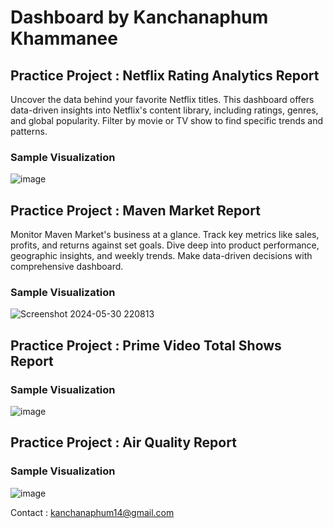 # Dashboard  by Kanchanaphum Khammanee

## Practice Project : Netflix Rating Analytics Report

Uncover the data behind your favorite Netflix titles. This dashboard offers data-driven insights into Netflix's content library, including ratings, genres, and global popularity. Filter by movie or TV show to find specific trends and patterns.

### Sample Visualization

![image](https://github.com/user-attachments/assets/0ef99cc1-4c3e-4083-bd7d-b77b6cc2269f)

## Practice Project : Maven Market Report

Monitor Maven Market's business at a glance. Track key metrics like sales, profits, and returns against set goals. Dive deep into product performance, geographic insights, and weekly trends. Make data-driven decisions with comprehensive dashboard.

### Sample Visualization

![Screenshot 2024-05-30 220813](https://github.com/Kanchanaphum14/Dashboard/assets/159884299/c6b79f70-4e4f-4b81-94e3-c28ad9ba5556)

## Practice Project : Prime Video Total Shows Report

### Sample Visualization

![image](https://github.com/user-attachments/assets/31f9d675-0724-4117-b6bb-83efbbee425d)

## Practice Project : Air Quality Report

### Sample Visualization

![image](https://github.com/user-attachments/assets/1f0f593d-19d4-402e-bc5b-df629a1de31e)

Contact : kanchanaphum14@gmail.com
